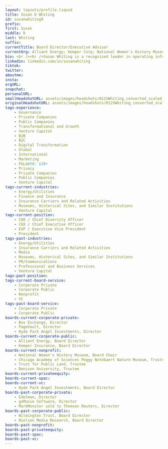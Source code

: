 ```yaml
---
layout: layouts/profile.liquid
title: Susan D Whiting
id: susanwhiting9
prefix: 
first: Susan
middle: D
last: Whiting
suffix: 
currentTitle: Board Director/Executive Advisor
currentOrg: Alliant Energy; Kemper Corp; National Women's History Museum
bio: <br /><br />Susan Whiting is a recognized leader in operating information services and data companies and understanding consumer behavior. She currently serves as a board director and executive advisor to publicly traded companies and private independent ventures. Ms. Whiting serves on the board of directors for publicly traded Alliant Energy Corporation (LNT) and Kemper Corporation (KMPR). She is also involved in private company board roles and early-stage private ventures.<br /><br />She most recently served as Vice Chair of Nielsen, the largest global research company measuring what consumers “watch” and “buy” in over 106 countries. As Vice Chair, she oversaw global communications & marketing, corporate social responsibility, public and government affairs, diversity and inclusion and global client engagement. While a business to business company, it remains a consumer brand that provides information about the consumption of programming, extending to social media and mobile platforms.<br /><br />Susan’s management experience included the start-up development of audience measures for cable television which led to the adoption of Nielsen’s digital measurement strategy and its focus upon measuring media audiences “anytime and anywhere.” Later roles spanned strategy, sales, product development, operations, and senior leadership as well as overseeing a global P&L, with direct responsibility of 50% of the profits for the company.<br /><br />Susan is also a volunteer leader and board member for not for profit organizations. Most notably, she serves as Board Chair of The National Women’s History Museum in Washington, DC and as a board trustee for the Chicago Academy of Sciences’ Peggy Notebaert Nature Museum, which she recently chaired, as well as serving as a trustee for The Trust for Public Land and Denison University. In addition, she has mentored female business leaders around the world.
linkedin: linkedin.com/in/susanwhiting
tiktok: 
twitter: 
aboutme: 
insta: 
orgURL: 
snapchat: 
personalURL: 
smallHeadshotURL: assets/images/headshots/012SWhiting_converted_scaled.avif
originalHeadshotURL: assets/images/headshots/012SWhiting_converted_scaled.avif
tags-experience: 
    - Governance
    - Private Companies
    - Public Companies
    - Transformational and Growth
    - Venture Capital
    - B2B
    - B2C
    - Digital Transformation
    - Global
    - International
    - Marketing
    - P&L&#58; $1B+
    - Privacy
    - Private Companies
    - Public Companies
    - Venture Capital
tags-current-industries: 
    - Energy/Utilities
    - Finance and Insurance
    - Insurance Carriers and Related Activities
    - Museums, Historical Sites, and Similar Institutions
    - Venture Capital
tags-current-position: 
    - CDO / Chief Diversity Officer
    - CEO / Chief Executive Officer
    - EVP / Executive Vice President
    - President
tags-past-industries: 
    - Energy/Utilities
    - Insurance Carriers and Related Activities
    - Media
    - Museums, Historical Sites, and Similar Institutions
    - PR/Communications
    - Professional and Business Services
    - Venture Capital
tags-past-position: 
tags-current-board-service: 
    - Corporate Private
    - Corporate Public
    - Nonprofit
    - VC
tags-past-board-service: 
    - Corporate Private
    - Corporate Public
boards-current-corporate-private: 
    - Box Exchange, Director
    - PageVault, Director
    - Hyde Park Angel Investments, Director
boards-current-corporate-public: 
    - Alliant Energy, Board Director
    - Kemper Insurance, Board Director
boards-current-nonprofit: 
    - National Women's History Museum, Board Chair
    - Chicago Academy of Sciences Peggy Notebaert Nature Museum, Trustee
    - Trust for Public Land, Trustee
    - Denison University, Trustee
boards-current-privateequity: 
boards-current-spac: 
boards-current-vc: 
    - Hyde Park Angel Investments, Board Director
boards-past-corporate-private: 
    - Edelman, Director
    - goMoxie Software, Director
    - MarkMonitor sold to Thomson Reuters, Director
boards-past-corporate-public: 
    - Wilmington Trust, Board Director
    - Nielsen Media Research, Board Director
boards-past-nonprofit: 
boards-past-privateequity: 
boards-past-spac: 
boards-past-vc: 
---
```

